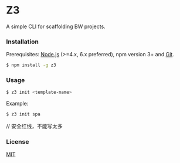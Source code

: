 # Z3

A simple CLI for scaffolding BW projects.

### Installation

Prerequisites: [Node.js](https://nodejs.org/en/) (>=4.x, 6.x preferred), npm version 3+ and [Git](https://git-scm.com/).

``` bash
$ npm install -g z3
```

### Usage

``` bash
$ z3 init <template-name>
```

Example:

``` bash
$ z3 init spa 
```

// 安全红线，不能写太多

### License

[MIT](http://opensource.org/licenses/MIT)